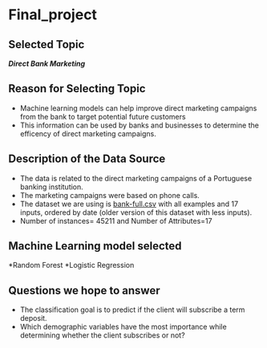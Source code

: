 # Final_project


## Selected Topic

***Direct Bank Marketing***

## Reason for Selecting Topic

* Machine learning models can help improve direct marketing campaigns from the bank to target potential future customers
* This information can be used by banks and businesses to determine the efficency of direct marketing campaigns.

## Description of the Data Source

* The data is related to the direct marketing campaigns of a Portuguese banking institution. 
* The marketing campaigns were based on phone calls. 
* The dataset we are using is [bank-full.csv](/bank-full.csv) with all examples and 17 inputs, ordered by date (older version of this dataset with less inputs).
* Number of instances= 45211 and Number of Attributes=17

## Machine Learning model selected

*Random Forest
*Logistic Regression


## Questions we hope to answer
* The classification goal is to predict if the client will subscribe a term deposit.
* Which demographic variables have the most importance while determining whether the client subscribes or not?

